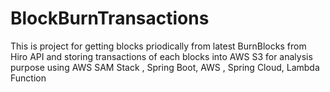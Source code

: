 # BlockBurnTransactions
This is project for getting blocks priodically  from latest BurnBlocks from Hiro API and storing transactions of each blocks into AWS S3 for analysis purpose using AWS SAM Stack , Spring Boot, AWS , Spring Cloud, Lambda Function
